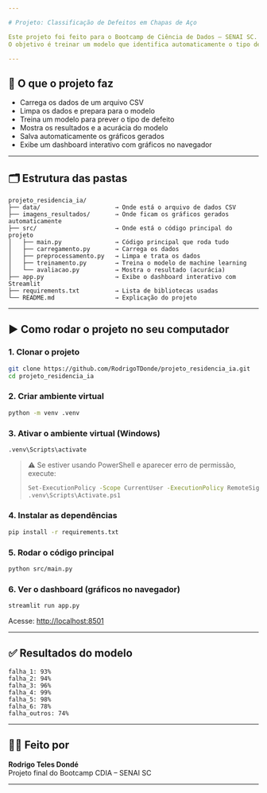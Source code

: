 ```yaml
---

# Projeto: Classificação de Defeitos em Chapas de Aço

Este projeto foi feito para o Bootcamp de Ciência de Dados – SENAI SC.  
O objetivo é treinar um modelo que identifica automaticamente o tipo de defeito em uma chapa de aço inox, com base em 31 indicadores extraídos de imagens da superfície das chapas.

---
```


## 🔧 O que o projeto faz

* Carrega os dados de um arquivo CSV
* Limpa os dados e prepara para o modelo
* Treina um modelo para prever o tipo de defeito
* Mostra os resultados e a acurácia do modelo
* Salva automaticamente os gráficos gerados
* Exibe um dashboard interativo com gráficos no navegador

---

## 🗂️ Estrutura das pastas

```
projeto_residencia_ia/
├── data/                     → Onde está o arquivo de dados CSV
├── imagens_resultados/       → Onde ficam os gráficos gerados automaticamente
├── src/                      → Onde está o código principal do projeto
│   ├── main.py               → Código principal que roda tudo
│   ├── carregamento.py       → Carrega os dados
│   ├── preprocessamento.py   → Limpa e trata os dados
│   ├── treinamento.py        → Treina o modelo de machine learning
│   └── avaliacao.py          → Mostra o resultado (acurácia)
├── app.py                    → Exibe o dashboard interativo com Streamlit
├── requirements.txt          → Lista de bibliotecas usadas
└── README.md                 → Explicação do projeto
```

---

## ▶️ Como rodar o projeto no seu computador

### 1. Clonar o projeto

```bash
git clone https://github.com/RodrigoTDonde/projeto_residencia_ia.git
cd projeto_residencia_ia
```

### 2. Criar ambiente virtual

```bash
python -m venv .venv
```

### 3. Ativar o ambiente virtual (Windows)

```bash
.venv\Scripts\activate
```

> ⚠️ Se estiver usando PowerShell e aparecer erro de permissão, execute:
>
> ```bash
> Set-ExecutionPolicy -Scope CurrentUser -ExecutionPolicy RemoteSigned
> .venv\Scripts\Activate.ps1
> ```

### 4. Instalar as dependências

```bash
pip install -r requirements.txt
```

### 5. Rodar o código principal

```bash
python src/main.py
```

### 6. Ver o dashboard (gráficos no navegador)

```bash
streamlit run app.py
```

Acesse: [http://localhost:8501](http://localhost:8501)

---

## ✅ Resultados do modelo

```
falha_1: 93%
falha_2: 94%
falha_3: 96%
falha_4: 99%
falha_5: 98%
falha_6: 78%
falha_outros: 74%
```

---

## 🙋‍♂️ Feito por

**Rodrigo Teles Dondé**  
Projeto final do Bootcamp CDIA – SENAI SC

---



